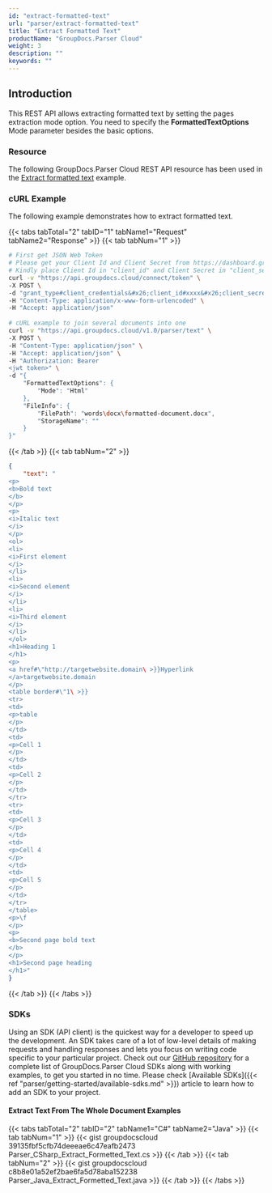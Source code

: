 ```yaml
---
id: "extract-formatted-text"
url: "parser/extract-formatted-text"
title: "Extract Formatted Text"
productName: "GroupDocs.Parser Cloud"
weight: 3
description: ""
keywords: ""
---
```







## Introduction ##

This REST API allows extracting formatted text by setting the pages extraction mode option. You need to specify the **FormattedTextOptions** Mode parameter besides the basic options.

### Resource ###

The following GroupDocs.Parser Cloud REST API resource has been used in the [Extract formatted text](https://apireference.groupdocs.cloud/parser/#/Parse/Text) example.

### cURL Example ###

The following example demonstrates how to extract formatted text.

{{< tabs tabTotal="2" tabID="1" tabName1="Request" tabName2="Response" >}}
{{< tab tabNum="1" >}}

```bash
# First get JSON Web Token
# Please get your Client Id and Client Secret from https://dashboard.groupdocs.cloud/applications.
# Kindly place Client Id in "client_id" and Client Secret in "client_secret" argument.
curl -v "https://api.groupdocs.cloud/connect/token" \
-X POST \
-d "grant_type#client_credentials&#x26;client_id#xxxx&#x26;client_secret#xxxx" \
-H "Content-Type: application/x-www-form-urlencoded" \
-H "Accept: application/json"
   
# cURL example to join several documents into one
curl -v "https://api.groupdocs.cloud/v1.0/parser/text" \
-X POST \
-H "Content-Type: application/json" \
-H "Accept: application/json" \
-H "Authorization: Bearer 
<jwt token>" \
-d "{
    "FormattedTextOptions": {
        "Mode": "Html"
    },
    "FileInfo": {
        "FilePath": "words\docx\formatted-document.docx",
        "StorageName": ""
    }
}"
```

{{< /tab >}}
{{< tab tabNum="2" >}}

```json
{
    "text": "
<p>
<b>Bold text
</b>
</p>
<p>
<i>Italic text
</i>
</p>
<ol>
<li>
<i>First element
</i>
</li>
<li>
<i>Second element
</i>
</li>
<li>
<i>Third element
</i>
</li>
</ol>
<h1>Heading 1
</h1>
<p>
<a href#\"http://targetwebsite.domain\ >}}Hyperlink 
</a>targetwebsite.domain
</p>
<table border#\"1\ >}}
<tr>
<td>
<p>table
</p>
</td>
<td>
<p>Cell 1
</p>
</td>
<td>
<p>Cell 2
</p>
</td>
</tr>
<tr>
<td>
<p>Cell 3
</p>
</td>
<td>
<p>Cell 4
</p>
</td>
<td>
<p>Cell 5
</p>
</td>
</tr>
</table>
<p>\f
</p>
<p>
<b>Second page bold text
</b>
</p>
<h1>Second page heading
</h1>"
}
```

{{< /tab >}}
{{< /tabs >}}

### SDKs ###

Using an SDK (API client) is the quickest way for a developer to speed up the development. An SDK takes care of a lot of low-level details of making requests and handling responses and lets you focus on writing code specific to your particular project. Check out our [GitHub repository](https://github.com/groupdocs-parser-cloud) for a complete list of GroupDocs.Parser Cloud SDKs along with working examples, to get you started in no time. Please check [Available SDKs]({{< ref "parser/getting-started/available-sdks.md" >}}) article to learn how to add an SDK to your project.

#### Extract Text From The Whole Document Examples ####

{{< tabs tabTotal="2" tabID="2" tabName1="C#" tabName2="Java" >}}
{{< tab tabNum="1" >}}
{{< gist groupdocscloud 39135fbf5cfb74deeeae6c47eafb2473 Parser_CSharp_Extract_Formetted_Text.cs >}}
{{< /tab >}}
{{< tab tabNum="2" >}}
{{< gist groupdocscloud c8b8e01a52ef2bae6fa5d78aba152238 Parser_Java_Extract_Formetted_Text.java >}}
{{< /tab >}}
{{< /tabs >}}
